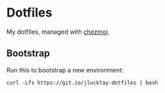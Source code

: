# Dotfiles

My dotfiles, managed with [chezmoi](https://github.com/twpayne/chezmoi).

## Bootstrap

Run this to bootstrap a new environment:

``` shell
curl -Lfs https://git.io/jlucktay-dotfiles | bash
```
